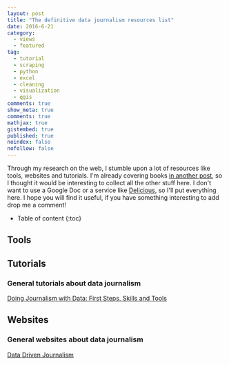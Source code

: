 ```yaml
---
layout: post
title: "The definitive data journalism resources list"
date: 2016-6-21
category: 
  - views
  - featured
tag:
  - tutorial
  - scraping
  - python
  - excel
  - cleaning
  - visualization
  - qgis
comments: true
show_meta: true
comments: true
mathjax: true
gistembed: true
published: true
noindex: false
nofollow: false
---
```


Through my research on the web, I stumble upon a lot of resources like tools, websites and tutorials. I'm already covering books [in another post](https://damianobacci.github.io/blog/data-journalism-books-must-read), so I thought it would be interesting to collect all the other stuff here. I don't want to use a Google Doc or a service like [Delicious](http://del.icio.us/), so I'll put everything here. I hope you will find it useful, if you have something interesting to add drop me a comment!

<!--more-->

* Table of content
{:toc}

## Tools

## Tutorials

### General tutorials about data journalism

[Doing Journalism with Data: First Steps, Skills and Tools](http://learno.net/courses/doing-journalism-with-data-first-steps-skills-and-tools)

## Websites

### General websites about data journalism

[Data Driven Journalism](http://datadrivenjournalism.net/)

## 





